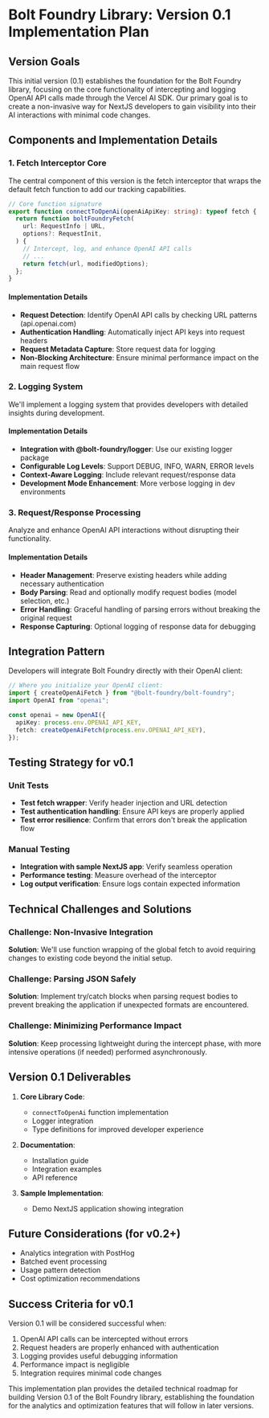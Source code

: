 # Bolt Foundry Library: Version 0.1 Implementation Plan

## Version Goals

This initial version (0.1) establishes the foundation for the Bolt Foundry
library, focusing on the core functionality of intercepting and logging OpenAI
API calls made through the Vercel AI SDK. Our primary goal is to create a
non-invasive way for NextJS developers to gain visibility into their AI
interactions with minimal code changes.

## Components and Implementation Details

### 1. Fetch Interceptor Core

The central component of this version is the fetch interceptor that wraps the
default fetch function to add our tracking capabilities.

```typescript
// Core function signature
export function connectToOpenAi(openAiApiKey: string): typeof fetch {
  return function boltFoundryFetch(
    url: RequestInfo | URL,
    options?: RequestInit,
  ) {
    // Intercept, log, and enhance OpenAI API calls
    // ...
    return fetch(url, modifiedOptions);
  };
}
```

#### Implementation Details

- **Request Detection**: Identify OpenAI API calls by checking URL patterns
  (api.openai.com)
- **Authentication Handling**: Automatically inject API keys into request
  headers
- **Request Metadata Capture**: Store request data for logging
- **Non-Blocking Architecture**: Ensure minimal performance impact on the main
  request flow

### 2. Logging System

We'll implement a logging system that provides developers with detailed insights
during development.

#### Implementation Details

- **Integration with @bolt-foundry/logger**: Use our existing logger package
- **Configurable Log Levels**: Support DEBUG, INFO, WARN, ERROR levels
- **Context-Aware Logging**: Include relevant request/response data
- **Development Mode Enhancement**: More verbose logging in dev environments

### 3. Request/Response Processing

Analyze and enhance OpenAI API interactions without disrupting their
functionality.

#### Implementation Details

- **Header Management**: Preserve existing headers while adding necessary
  authentication
- **Body Parsing**: Read and optionally modify request bodies (model selection,
  etc.)
- **Error Handling**: Graceful handling of parsing errors without breaking the
  original request
- **Response Capturing**: Optional logging of response data for debugging

## Integration Pattern

Developers will integrate Bolt Foundry directly with their OpenAI client:

```typescript
// Where you initialize your OpenAI client:
import { createOpenAiFetch } from "@bolt-foundry/bolt-foundry";
import OpenAI from "openai";

const openai = new OpenAI({
  apiKey: process.env.OPENAI_API_KEY,
  fetch: createOpenAiFetch(process.env.OPENAI_API_KEY),
});
```

## Testing Strategy for v0.1

### Unit Tests

- **Test fetch wrapper**: Verify header injection and URL detection
- **Test authentication handling**: Ensure API keys are properly applied
- **Test error resilience**: Confirm that errors don't break the application
  flow

### Manual Testing

- **Integration with sample NextJS app**: Verify seamless operation
- **Performance testing**: Measure overhead of the interceptor
- **Log output verification**: Ensure logs contain expected information

## Technical Challenges and Solutions

### Challenge: Non-Invasive Integration

**Solution**: We'll use function wrapping of the global fetch to avoid requiring
changes to existing code beyond the initial setup.

### Challenge: Parsing JSON Safely

**Solution**: Implement try/catch blocks when parsing request bodies to prevent
breaking the application if unexpected formats are encountered.

### Challenge: Minimizing Performance Impact

**Solution**: Keep processing lightweight during the intercept phase, with more
intensive operations (if needed) performed asynchronously.

## Version 0.1 Deliverables

1. **Core Library Code**:
   - `connectToOpenAi` function implementation
   - Logger integration
   - Type definitions for improved developer experience

2. **Documentation**:
   - Installation guide
   - Integration examples
   - API reference

3. **Sample Implementation**:
   - Demo NextJS application showing integration

## Future Considerations (for v0.2+)

- Analytics integration with PostHog
- Batched event processing
- Usage pattern detection
- Cost optimization recommendations

## Success Criteria for v0.1

Version 0.1 will be considered successful when:

1. OpenAI API calls can be intercepted without errors
2. Request headers are properly enhanced with authentication
3. Logging provides useful debugging information
4. Performance impact is negligible
5. Integration requires minimal code changes

This implementation plan provides the detailed technical roadmap for building
Version 0.1 of the Bolt Foundry library, establishing the foundation for the
analytics and optimization features that will follow in later versions.
